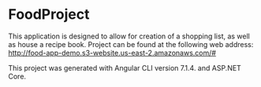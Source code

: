 # FoodProject

This application is designed to allow for creation of a shopping list, as well as house
a recipe book.
Project can be found at the following web address: http://food-app-demo.s3-website.us-east-2.amazonaws.com/#


This project was generated with Angular CLI version 7.1.4.
and ASP.NET Core.

